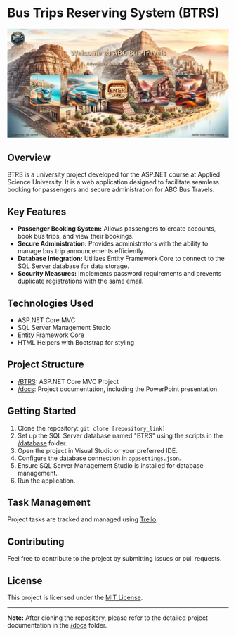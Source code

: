 # Bus Trips Reserving System (BTRS)

![Homepage Preview](/docs/preview.png)

## Overview

BTRS is a university project developed for the ASP\.NET course at Applied Science University. It is a web application designed to facilitate seamless booking for passengers and secure administration for ABC Bus Travels.

## Key Features

- **Passenger Booking System:** Allows passengers to create accounts, book bus trips, and view their bookings.
- **Secure Administration:** Provides administrators with the ability to manage bus trip announcements efficiently.
- **Database Integration:** Utilizes Entity Framework Core to connect to the SQL Server database for data storage.
- **Security Measures:** Implements password requirements and prevents duplicate registrations with the same email.

## Technologies Used

- ASP\.NET Core MVC
- SQL Server Management Studio
- Entity Framework Core
- HTML Helpers with Bootstrap for styling

## Project Structure

- [/BTRS](/BTRS): ASP\.NET Core MVC Project
- [/docs](/docs): Project documentation, including the PowerPoint presentation.

## Getting Started

1. Clone the repository: `git clone [repository_link]`
2. Set up the SQL Server database named "BTRS" using the scripts in the [/database](/database) folder.
3. Open the project in Visual Studio or your preferred IDE.
4. Configure the database connection in `appsettings.json`.
5. Ensure SQL Server Management Studio is installed for database management.
6. Run the application.

## Task Management

Project tasks are tracked and managed using [Trello](https://trello.com/b/My26qPis).

## Contributing

Feel free to contribute to the project by submitting issues or pull requests.

## License

This project is licensed under the [MIT License](LICENSE).

---

**Note:** After cloning the repository, please refer to the detailed project documentation in the [/docs](/docs) folder.
